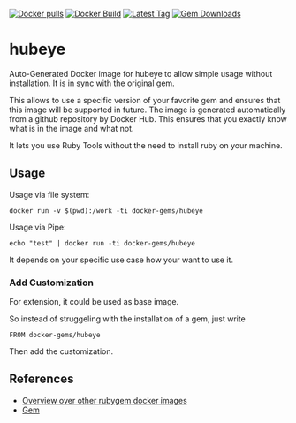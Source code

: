 [![Docker pulls](https://img.shields.io/docker/pulls/rubygem/hubeye.svg)](https://hub.docker.com/r/rubygem/hubeye/)
[![Docker Build](https://img.shields.io/docker/automated/rubygem/hubeye.svg)](https://hub.docker.com/r/rubygem/hubeye/)
[![Latest Tag](https://img.shields.io/github/tag/docker-rubygem/hubeye.svg)](https://hub.docker.com/r/rubygem/hubeye/)
[![Gem Downloads](https://img.shields.io/gem/dt/hubeye.svg)](https://rubygems.org/gems/hubeye/)
# hubeye

Auto-Generated Docker image for hubeye to allow simple usage without installation.
It is in sync with the original gem.

This allows to use a specific version of your favorite gem and ensures that this image will be supported in future.
The image is generated automatically from a github repository by Docker Hub.
This ensures that you exactly know what is in the image and what not.

It lets you use Ruby Tools without the need to install ruby on your machine.

## Usage

Usage via file system:

`docker run -v $(pwd):/work -ti docker-gems/hubeye`

Usage via Pipe:

`echo "test" | docker run -ti docker-gems/hubeye`

It depends on your specific use case how your want to use it.

### Add Customization

For extension, it could be used as base image.

So instead of struggeling with the installation of a gem, just write

`FROM docker-gems/hubeye`

Then add the customization.

## References

 - [Overview over other rubygem docker images](https://github.com/thinkbot/docker-rubygem)
 - [Gem](https://rubygems.org/gems/hubeye/)
